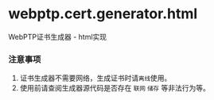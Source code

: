# webptp.cert.generator.html
WebPTP证书生成器 - html实现

### 注意事项
1. 证书生成器不需要网络，生成证书时请`离线`使用。
2. 使用前请查阅生成器源代码是否存在 `联网` `储存` 等非法行为等。
